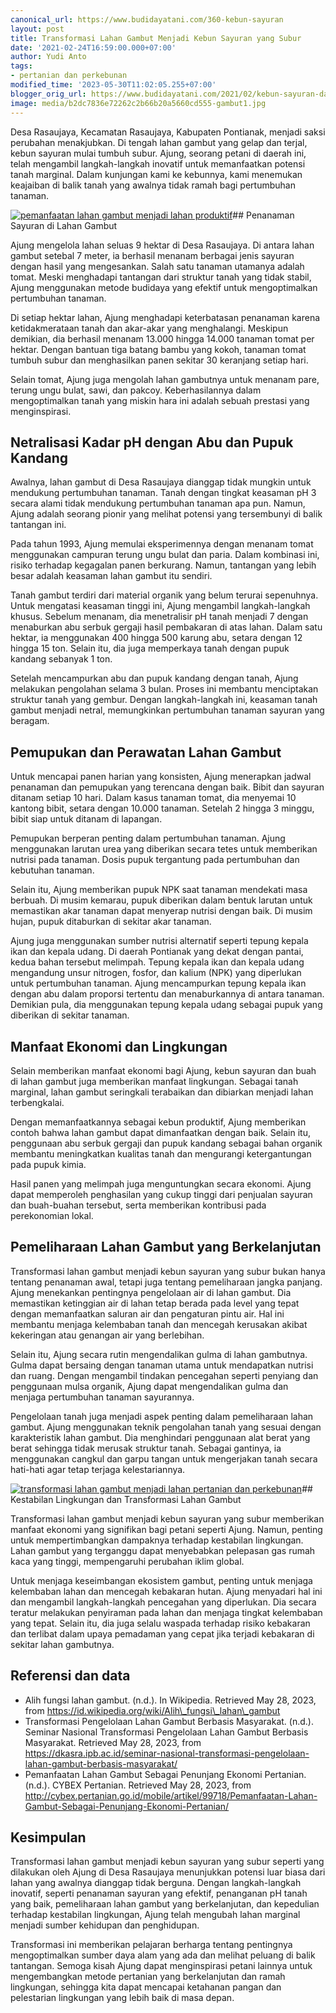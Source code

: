 ```yaml
---
canonical_url: https://www.budidayatani.com/360-kebun-sayuran
layout: post
title: Transformasi Lahan Gambut Menjadi Kebun Sayuran yang Subur
date: '2021-02-24T16:59:00.000+07:00'
author: Yudi Anto
tags:
- pertanian dan perkebunan
modified_time: '2023-05-30T11:02:05.255+07:00'
blogger_orig_url: https://www.budidayatani.com/2021/02/kebun-sayuran-dan-buah-di-lahan-gambut.html
image: media/b2dc7836e72262c2b66b20a5660cd555-gambut1.jpg
---
```

Desa Rasaujaya, Kecamatan Rasaujaya, Kabupaten Pontianak, menjadi saksi perubahan menakjubkan. Di tengah lahan gambut yang gelap dan terjal, kebun sayuran mulai tumbuh subur. Ajung, seorang petani di daerah ini, telah mengambil langkah-langkah inovatif untuk memanfaatkan potensi tanah marginal. Dalam kunjungan kami ke kebunnya, kami menemukan keajaiban di balik tanah yang awalnya tidak ramah bagi pertumbuhan tanaman.

[![pemanfaatan lahan gambut menjadi lahan produktif](https://blogger.googleusercontent.com/img/b/R29vZ2xl/AVvXsEiRziYWCyfZfvqm--59TcO7mWKwajnyrEfdg16bzqniTYFE77CINVd6NtP7lzXN_sqmqAbgQ5ydluSnBbzmWMHX7eGCzWcm42DQ5NFfs96DYTrqkfuTftfsnOmRY_gnXGzT6-faQBUuMDmNe5cMkpF0ybOdhDfBsBf1K9xlMuDRRpCTMdY8taR80tLEXw/w640-h350/gambut1.jpg)](https://blogger.googleusercontent.com/img/b/R29vZ2xl/AVvXsEiRziYWCyfZfvqm--59TcO7mWKwajnyrEfdg16bzqniTYFE77CINVd6NtP7lzXN_sqmqAbgQ5ydluSnBbzmWMHX7eGCzWcm42DQ5NFfs96DYTrqkfuTftfsnOmRY_gnXGzT6-faQBUuMDmNe5cMkpF0ybOdhDfBsBf1K9xlMuDRRpCTMdY8taR80tLEXw/s2189/gambut1.jpg)## Penanaman Sayuran di Lahan Gambut

Ajung mengelola lahan seluas 9 hektar di Desa Rasaujaya. Di antara lahan gambut setebal 7 meter, ia berhasil menanam berbagai jenis sayuran dengan hasil yang mengesankan. Salah satu tanaman utamanya adalah tomat. Meski menghadapi tantangan dari struktur tanah yang tidak stabil, Ajung menggunakan metode budidaya yang efektif untuk mengoptimalkan pertumbuhan tanaman.

Di setiap hektar lahan, Ajung menghadapi keterbatasan penanaman karena ketidakmerataan tanah dan akar-akar yang menghalangi. Meskipun demikian, dia berhasil menanam 13.000 hingga 14.000 tanaman tomat per hektar. Dengan bantuan tiga batang bambu yang kokoh, tanaman tomat tumbuh subur dan menghasilkan panen sekitar 30 keranjang setiap hari.

Selain tomat, Ajung juga mengolah lahan gambutnya untuk menanam pare, terung ungu bulat, sawi, dan pakcoy. Keberhasilannya dalam mengoptimalkan tanah yang miskin hara ini adalah sebuah prestasi yang menginspirasi.

## Netralisasi Kadar pH dengan Abu dan Pupuk Kandang

Awalnya, lahan gambut di Desa Rasaujaya dianggap tidak mungkin untuk mendukung pertumbuhan tanaman. Tanah dengan tingkat keasaman pH 3 secara alami tidak mendukung pertumbuhan tanaman apa pun. Namun, Ajung adalah seorang pionir yang melihat potensi yang tersembunyi di balik tantangan ini.

Pada tahun 1993, Ajung memulai eksperimennya dengan menanam tomat menggunakan campuran terung ungu bulat dan paria. Dalam kombinasi ini, risiko terhadap kegagalan panen berkurang. Namun, tantangan yang lebih besar adalah keasaman lahan gambut itu sendiri.

Tanah gambut terdiri dari material organik yang belum terurai sepenuhnya. Untuk mengatasi keasaman tinggi ini, Ajung mengambil langkah-langkah khusus. Sebelum menanam, dia menetralisir pH tanah menjadi 7 dengan menaburkan abu serbuk gergaji hasil pembakaran di atas lahan. Dalam satu hektar, ia menggunakan 400 hingga 500 karung abu, setara dengan 12 hingga 15 ton. Selain itu, dia juga memperkaya tanah dengan pupuk kandang sebanyak 1 ton.

Setelah mencampurkan abu dan pupuk kandang dengan tanah, Ajung melakukan pengolahan selama 3 bulan. Proses ini membantu menciptakan struktur tanah yang gembur. Dengan langkah-langkah ini, keasaman tanah gambut menjadi netral, memungkinkan pertumbuhan tanaman sayuran yang beragam.

## Pemupukan dan Perawatan Lahan Gambut

Untuk mencapai panen harian yang konsisten, Ajung menerapkan jadwal penanaman dan pemupukan yang terencana dengan baik. Bibit dan sayuran ditanam setiap 10 hari. Dalam kasus tanaman tomat, dia menyemai 10 kantong bibit, setara dengan 10.000 tanaman. Setelah 2 hingga 3 minggu, bibit siap untuk ditanam di lapangan.

Pemupukan berperan penting dalam pertumbuhan tanaman. Ajung menggunakan larutan urea yang diberikan secara tetes untuk memberikan nutrisi pada tanaman. Dosis pupuk tergantung pada pertumbuhan dan kebutuhan tanaman.

Selain itu, Ajung memberikan pupuk NPK saat tanaman mendekati masa berbuah. Di musim kemarau, pupuk diberikan dalam bentuk larutan untuk memastikan akar tanaman dapat menyerap nutrisi dengan baik. Di musim hujan, pupuk ditaburkan di sekitar akar tanaman.

Ajung juga menggunakan sumber nutrisi alternatif seperti tepung kepala ikan dan kepala udang. Di daerah Pontianak yang dekat dengan pantai, kedua bahan tersebut melimpah. Tepung kepala ikan dan kepala udang mengandung unsur nitrogen, fosfor, dan kalium (NPK) yang diperlukan untuk pertumbuhan tanaman. Ajung mencampurkan tepung kepala ikan dengan abu dalam proporsi tertentu dan menaburkannya di antara tanaman. Demikian pula, dia menggunakan tepung kepala udang sebagai pupuk yang diberikan di sekitar tanaman.

## Manfaat Ekonomi dan Lingkungan

Selain memberikan manfaat ekonomi bagi Ajung, kebun sayuran dan buah di lahan gambut juga memberikan manfaat lingkungan. Sebagai tanah marginal, lahan gambut seringkali terabaikan dan dibiarkan menjadi lahan terbengkalai.

Dengan memanfaatkannya sebagai kebun produktif, Ajung memberikan contoh bahwa lahan gambut dapat dimanfaatkan dengan baik. Selain itu, penggunaan abu serbuk gergaji dan pupuk kandang sebagai bahan organik membantu meningkatkan kualitas tanah dan mengurangi ketergantungan pada pupuk kimia.

Hasil panen yang melimpah juga menguntungkan secara ekonomi. Ajung dapat memperoleh penghasilan yang cukup tinggi dari penjualan sayuran dan buah-buahan tersebut, serta memberikan kontribusi pada perekonomian lokal.

## Pemeliharaan Lahan Gambut yang Berkelanjutan

Transformasi lahan gambut menjadi kebun sayuran yang subur bukan hanya tentang penanaman awal, tetapi juga tentang pemeliharaan jangka panjang. Ajung menekankan pentingnya pengelolaan air di lahan gambut. Dia memastikan ketinggian air di lahan tetap berada pada level yang tepat dengan memanfaatkan saluran air dan pengaturan pintu air. Hal ini membantu menjaga kelembaban tanah dan mencegah kerusakan akibat kekeringan atau genangan air yang berlebihan.

Selain itu, Ajung secara rutin mengendalikan gulma di lahan gambutnya. Gulma dapat bersaing dengan tanaman utama untuk mendapatkan nutrisi dan ruang. Dengan mengambil tindakan pencegahan seperti penyiang dan penggunaan mulsa organik, Ajung dapat mengendalikan gulma dan menjaga pertumbuhan tanaman sayurannya.

Pengelolaan tanah juga menjadi aspek penting dalam pemeliharaan lahan gambut. Ajung menggunakan teknik pengolahan tanah yang sesuai dengan karakteristik lahan gambut. Dia menghindari penggunaan alat berat yang berat sehingga tidak merusak struktur tanah. Sebagai gantinya, ia menggunakan cangkul dan garpu tangan untuk mengerjakan tanah secara hati-hati agar tetap terjaga kelestariannya.

[![transformasi lahan gambut menjadi lahan pertanian dan perkebunan](https://blogger.googleusercontent.com/img/b/R29vZ2xl/AVvXsEg8743CXP_QruSUwP15AVXRM8RrCEh9N6HmuIUO6GG-0yZ_V5A5_G3lp4QfCCgmaZYfG5xYIwXxAxuv5Swmblgia2K-gmMd15UM_VQnb-KpMTVrWew1inJUlDQ4M3HCZx2apFgLwWMyCdDWBIGDRYorD_0Q0OSnJHCJ6QNllF_NhlzNhrd1qleEf_-qqw/w640-h364/gambut.jpg)](https://blogger.googleusercontent.com/img/b/R29vZ2xl/AVvXsEg8743CXP_QruSUwP15AVXRM8RrCEh9N6HmuIUO6GG-0yZ_V5A5_G3lp4QfCCgmaZYfG5xYIwXxAxuv5Swmblgia2K-gmMd15UM_VQnb-KpMTVrWew1inJUlDQ4M3HCZx2apFgLwWMyCdDWBIGDRYorD_0Q0OSnJHCJ6QNllF_NhlzNhrd1qleEf_-qqw/s2111/gambut.jpg)## Kestabilan Lingkungan dan Transformasi Lahan Gambut

Transformasi lahan gambut menjadi kebun sayuran yang subur memberikan manfaat ekonomi yang signifikan bagi petani seperti Ajung. Namun, penting untuk mempertimbangkan dampaknya terhadap kestabilan lingkungan. Lahan gambut yang terganggu dapat menyebabkan pelepasan gas rumah kaca yang tinggi, mempengaruhi perubahan iklim global.

Untuk menjaga keseimbangan ekosistem gambut, penting untuk menjaga kelembaban lahan dan mencegah kebakaran hutan. Ajung menyadari hal ini dan mengambil langkah-langkah pencegahan yang diperlukan. Dia secara teratur melakukan penyiraman pada lahan dan menjaga tingkat kelembaban yang tepat. Selain itu, dia juga selalu waspada terhadap risiko kebakaran dan terlibat dalam upaya pemadaman yang cepat jika terjadi kebakaran di sekitar lahan gambutnya.

## Referensi dan data

* Alih fungsi lahan gambut. (n.d.). In Wikipedia. Retrieved May 28, 2023, from https://id.wikipedia.org/wiki/Alih\_fungsi\_lahan\_gambut
* Transformasi Pengelolaan Lahan Gambut Berbasis Masyarakat. (n.d.). Seminar Nasional Transformasi Pengelolaan Lahan Gambut Berbasis Masyarakat. Retrieved May 28, 2023, from https://dkasra.ipb.ac.id/seminar-nasional-transformasi-pengelolaan-lahan-gambut-berbasis-masyarakat/
* Pemanfaatan Lahan Gambut Sebagai Penunjang Ekonomi Pertanian. (n.d.). CYBEX Pertanian. Retrieved May 28, 2023, from http://cybex.pertanian.go.id/mobile/artikel/99718/Pemanfaatan-Lahan-Gambut-Sebagai-Penunjang-Ekonomi-Pertanian/

## Kesimpulan

Transformasi lahan gambut menjadi kebun sayuran yang subur seperti yang dilakukan oleh Ajung di Desa Rasaujaya menunjukkan potensi luar biasa dari lahan yang awalnya dianggap tidak berguna. Dengan langkah-langkah inovatif, seperti penanaman sayuran yang efektif, penanganan pH tanah yang baik, pemeliharaan lahan gambut yang berkelanjutan, dan kepedulian terhadap kestabilan lingkungan, Ajung telah mengubah lahan marginal menjadi sumber kehidupan dan penghidupan.

Transformasi ini memberikan pelajaran berharga tentang pentingnya mengoptimalkan sumber daya alam yang ada dan melihat peluang di balik tantangan. Semoga kisah Ajung dapat menginspirasi petani lainnya untuk mengembangkan metode pertanian yang berkelanjutan dan ramah lingkungan, sehingga kita dapat mencapai ketahanan pangan dan pelestarian lingkungan yang lebih baik di masa depan.

